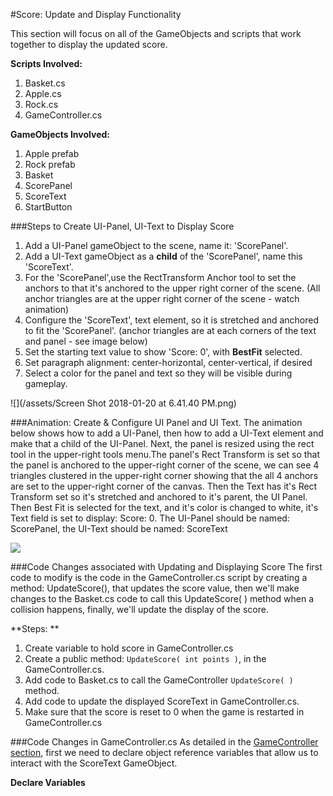 #Score: Update and Display Functionality

This section will focus on all of the GameObjects and scripts that work together to display the updated score.

**Scripts Involved:**
1.  Basket.cs
2.  Apple.cs
3.  Rock.cs
4.  GameController.cs

**GameObjects Involved:**
1. Apple prefab
2. Rock prefab
3. Basket
4. ScorePanel
5. ScoreText
6. StartButton

###Steps to Create UI-Panel, UI-Text to Display Score
1. Add a UI-Panel gameObject to the scene, name it: 'ScorePanel'.  
2. Add a UI-Text gameObject as a **child** of the 'ScorePanel', name this 'ScoreText'.  
3. For the 'ScorePanel',use the RectTransform Anchor tool to set the anchors to that it's anchored to the upper right corner of the scene.  (All anchor triangles are at the upper right corner of the scene - watch animation)
4. Configure the 'ScoreText', text element, so it is stretched and anchored to fit the 'ScorePanel'. (anchor triangles are at each corners of the text and panel - see image below)
5. Set the starting text value to show 'Score: 0', with **BestFit** selected. 
6. Set paragraph alignment: center-horizontal, center-vertical, if desired
7. Select a color for the panel and text so they will be visible during gameplay.

![](/assets/Screen Shot 2018-01-20 at 6.41.40 PM.png)

###Animation: Create & Configure UI Panel and UI Text.
The animation below shows how to add a UI-Panel, then how to add a UI-Text element and make that a child of the UI-Panel.  Next, the panel is resized using the rect tool in the upper-right tools menu.The panel's Rect Transform is set so that the panel is anchored to the upper-right corner of the scene, we can see 4 triangles clustered in the upper-right corner showing that the all 4 anchors are set to the upper-right corner of the canvas.  Then the Text has it's Rect Transform set so it's stretched and anchored to it's parent, the UI Panel.  Then Best Fit is selected for the text, and it's color is changed to white, it's Text field is set to display: Score: 0.  The UI-Panel should be named: ScorePanel, the UI-Text should be named: ScoreText

![](http://g.recordit.co/EQdaJ1Vbrx.gif)

###Code Changes associated with Updating and Displaying Score
The first code to modify is the code in the GameController.cs script by creating a method: UpdateScore(), that updates the score value, then we'll make changes to the Basket.cs code to call this UpdateScore( ) method  when a collision happens, finally, we'll update the display of the score.

**Steps: **

1.  Create variable to hold score in GameController.cs
2.  Create a public method: `UpdateScore( int points )`, in the GameController.cs.
3.  Add code to Basket.cs to call the GameController `UpdateScore( )` method.
4.  Add code to update the displayed ScoreText in GameController.cs.
5.  Make sure that the score is reset to 0 when the game is restarted in GameController.cs

###Code Changes in GameController.cs
As detailed in the [GameController section](https://kdoore.gitbooks.io/cs-2335/content/project-1-game-controller.html#object-reference-variables-for-gameobject-components-scoretext-gameovertext), first we need to declare object reference variables that allow us to interact with the ScoreText GameObject.

**Declare Variables**





